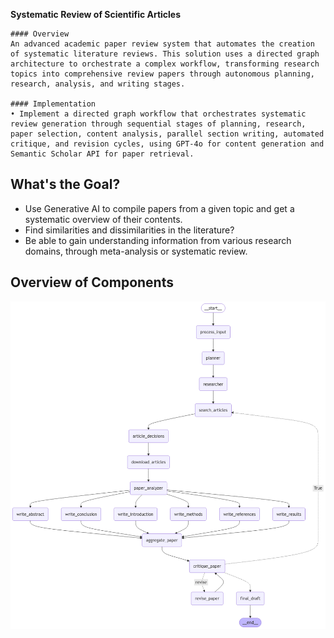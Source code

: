 **Systematic Review of Scientific Articles**

    #### Overview 
    An advanced academic paper review system that automates the creation of systematic literature reviews. This solution uses a directed graph architecture to orchestrate a complex workflow, transforming research topics into comprehensive review papers through autonomous planning, research, analysis, and writing stages.

    #### Implementation 
    • Implement a directed graph workflow that orchestrates systematic review generation through sequential stages of planning, research, paper selection, content analysis, parallel section writing, automated critique, and revision cycles, using GPT-4o for content generation and Semantic Scholar API for paper retrieval.


## What's the Goal?
- Use Generative AI to compile papers from a given topic and get a systematic overview of their contents. 
- Find similarities and dissimilarities in the literature?
- Be able to gain understanding information from various research domains, through meta-analysis or systematic review. 

## Overview of Components

![Systematic Review Graph](assets/systematic_review_graph.png)

